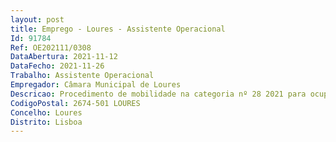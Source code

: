```yaml
--- 
layout: post
title: Emprego - Loures - Assistente Operacional
Id: 91784
Ref: OE202111/0308
DataAbertura: 2021-11-12
DataFecho: 2021-11-26
Trabalho: Assistente Operacional
Empregador: Câmara Municipal de Loures
Descricao: Procedimento de mobilidade na categoria nº 28 2021 para ocupação de três postos de trabalho na categoria de Assistente Operacional para a área funcional de Condutor de Máquinas Pesadas e Veículos Especiais para a Divisão de Transportes e Oficinas.
CodigoPostal: 2674-501 LOURES
Concelho: Loures
Distrito: Lisboa
--- 
```

